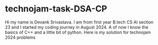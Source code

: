 # technojam-task-DSA-CP
Hi my name is Devank Srivastava. I am from first year B.tech CS AI section 23 and I started my coding journey in August 2024.
A of now I know the basics of C++ and a little bit of python.
Here is my solution for technojam 2024 problems
